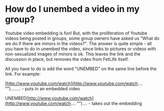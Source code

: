 # How do I unembed a video in my group?

Youtube video embedding is fun! But, with the proliferation of Youtube videos being posted in groups, some group owners have asked us "What do we do if there are minors in the videos?". The answer is quite simple - all you have to do in unembed the video, since links to pictures or videos with non-sexualized images of minors is ok. This leaves the link and the discussion in place, but removes the video from FetLife itself.

All you have to do is add the word "UNEMBED" on the same line before the link. For example:

[http://www.youtube.com/watch](http://www.youtube.com/watch.... "")........ - puts in an embedded video

UNEMBED[http://www.youtube.com/watch](http://www.youtube.com/watch.... "").... - takes out the embedding
